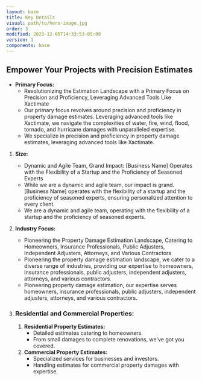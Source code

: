 ```yaml
---
layout: base
title: Key Details
visual: path/to/hero-image.jpg
order: 3
modified: 2023-12-05T14:33:53-05:00
version: 1
components: base
---
```

## Empower Your Projects with Precision Estimates
- **Primary Focus:**
	- Revolutionizing the Estimation Landscape with a Primary Focus on Precision and Proficiency, Leveraging Advanced Tools Like Xactimate
	- Our primary focus revolves around precision and proficiency in property damage estimates. Leveraging advanced tools like Xactimate, we navigate the complexities of water, fire, wind, flood, tornado, and hurricane damages with unparalleled expertise.
	- We specialize in precision and proficiency in property damage estimates, leveraging advanced tools like Xactimate.
1. **Size:**
	- Dynamic and Agile Team, Grand Impact: [Business Name] Operates with the Flexibility of a Startup and the Proficiency of Seasoned Experts
	- While we are a dynamic and agile team, our impact is grand. [Business Name] operates with the flexibility of a startup and the proficiency of seasoned experts, ensuring personalized attention to every client.
	- We are a dynamic and agile team, operating with the flexibility of a startup and the proficiency of seasoned experts.
2.  **Industry Focus:**
	- Pioneering the Property Damage Estimation Landscape, Catering to Homeowners, Insurance Professionals, Public Adjusters, Independent Adjusters, Attorneys, and Various Contractors
	- Pioneering the property damage estimation landscape, we cater to a diverse range of industries, providing our expertise to homeowners, insurance professionals, public adjusters, independent adjusters, attorneys, and various contractors.
	- Pioneering property damage estimation, our expertise serves homeowners, insurance professionals, public adjusters, independent adjusters, attorneys, and various contractors.
	
3. ### Residential and Commercial Properties:
	1. **Residential Property Estimates:**
		- Detailed estimates catering to homeowners.
		- From small damages to complete renovations, we've got you covered.
	2. **Commercial Property Estimates:**
		- Specialized services for businesses and investors.
		- Handling estimates for commercial property damages with expertise.